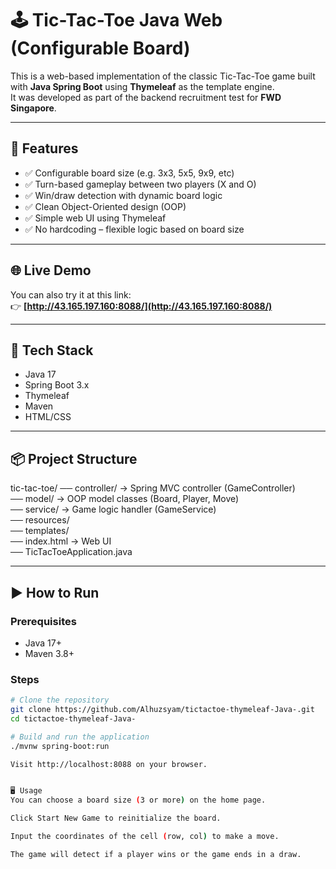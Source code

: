 # 🕹️ Tic-Tac-Toe Java Web (Configurable Board)

This is a web-based implementation of the classic Tic-Tac-Toe game built with **Java Spring Boot** using **Thymeleaf** as the template engine.  
It was developed as part of the backend recruitment test for **FWD Singapore**.

---

## 🚀 Features

- ✅ Configurable board size (e.g. 3x3, 5x5, 9x9, etc)
- ✅ Turn-based gameplay between two players (X and O)
- ✅ Win/draw detection with dynamic board logic
- ✅ Clean Object-Oriented design (OOP)
- ✅ Simple web UI using Thymeleaf
- ✅ No hardcoding – flexible logic based on board size

---

## 🌐 Live Demo

You can also try it at this link:  
👉 **[http://43.165.197.160:8088/](http://43.165.197.160:8088/)**

---

## 🧱 Tech Stack

- Java 17
- Spring Boot 3.x
- Thymeleaf
- Maven
- HTML/CSS

---

## 📦 Project Structure

tic-tac-toe/
    ── controller/ → Spring MVC controller (GameController) <br>
    ── model/ → OOP model classes (Board, Player, Move) <br>
    ── service/ → Game logic handler (GameService) <br>
    ── resources/ <br>
        ── templates/ <br>
        ── index.html → Web UI <br>
    ── TicTacToeApplication.java <br>

---

## ▶️ How to Run

### Prerequisites
- Java 17+
- Maven 3.8+

### Steps

```bash
# Clone the repository
git clone https://github.com/Alhuzsyam/tictactoe-thymeleaf-Java-.git
cd tictactoe-thymeleaf-Java- 

# Build and run the application
./mvnw spring-boot:run

Visit http://localhost:8088 on your browser.


🖥️ Usage
You can choose a board size (3 or more) on the home page.

Click Start New Game to reinitialize the board.

Input the coordinates of the cell (row, col) to make a move.

The game will detect if a player wins or the game ends in a draw.


